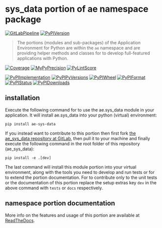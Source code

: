 <!--
  THIS FILE IS EXCLUSIVELY MAINTAINED IN THE NAMESPACE ROOT PACKAGE. CHANGES HAVE TO BE DONE THERE.
  All changes will be deployed automatically to all the portions of this namespace package.
-->
# sys_data portion of ae namespace package

[![GitLabPipeline](https://img.shields.io/gitlab/pipeline/ae-group/ae_sys_data/master?logo=python)](
    https://gitlab.com/ae-group/ae_sys_data)
[![PyPIVersion](https://img.shields.io/pypi/v/ae_sys_data)](
    https://pypi.org/project/ae-sys-data/#history)

>The portions (modules and sub-packages) of the Application Environment for Python are within
the `ae` namespace and are providing helper methods and classes for to develop
full-featured applications with Python.

[![Coverage](https://ae-group.gitlab.io/ae_sys_data/coverage.svg)](
    https://ae-group.gitlab.io/ae_sys_data/coverage/ae_sys_data_py.html)
[![MyPyPrecision](https://ae-group.gitlab.io/ae_sys_data/mypy.svg)](
    https://ae-group.gitlab.io/ae_sys_data/lineprecision.txt)
[![PyLintScore](https://ae-group.gitlab.io/ae_sys_data/pylint.svg)](
    https://ae-group.gitlab.io/ae_sys_data/pylint.log)

[![PyPIImplementation](https://img.shields.io/pypi/implementation/ae_sys_data)](
    https://pypi.org/project/ae-sys-data/)
[![PyPIPyVersions](https://img.shields.io/pypi/pyversions/ae_sys_data)](
    https://pypi.org/project/ae-sys-data/)
[![PyPIWheel](https://img.shields.io/pypi/wheel/ae_sys_data)](
    https://pypi.org/project/ae-sys-data/)
[![PyPIFormat](https://img.shields.io/pypi/format/ae_sys_data)](
    https://pypi.org/project/ae-sys-data/)
[![PyPIStatus](https://img.shields.io/pypi/status/ae_sys_data)](
    https://libraries.io/pypi/ae-sys-data)
[![PyPIDownloads](https://img.shields.io/pypi/dm/ae_sys_data)](
    https://pypi.org/project/ae-sys-data/#files)


## installation


Execute the following command for to use the ae.sys_data module in your
application. It will install ae.sys_data into your python (virtual) environment:
 
```shell script
pip install ae-sys-data
```

If you instead want to contribute to this portion then first fork
[the ae_sys_data repository at GitLab](https://gitlab.com/ae-group/ae_sys_data "ae.sys_data code repository"),
then pull it to your machine and finally execute the following command in the root folder
of this repository (ae_sys_data):

```shell script
pip install -e .[dev]
```

The last command will install this module portion into your virtual environment, along with
the tools you need to develop and run tests or for to extend the portion documentation.
For to contribute only to the unit tests or the documentation of this portion replace
the setup extras key `dev` in the above command with `tests` or `docs` respectively.


## namespace portion documentation

More info on the features and usage of this portion are available at
[ReadTheDocs](https://ae.readthedocs.io/en/latest/_autosummary/ae.sys_data.html#module-ae.sys_data
"ae_sys_data documentation").

<!-- Common files version 0.0.60 deployed version 0.1.9 (with 0.0.60)
     to https://gitlab.com/ae-group as ae_sys_data module as well as
     to https://ae-group.gitlab.io with CI check results as well as
     to https://pypi.org/project/ae-sys-data as namespace portion ae-sys-data.
-->

